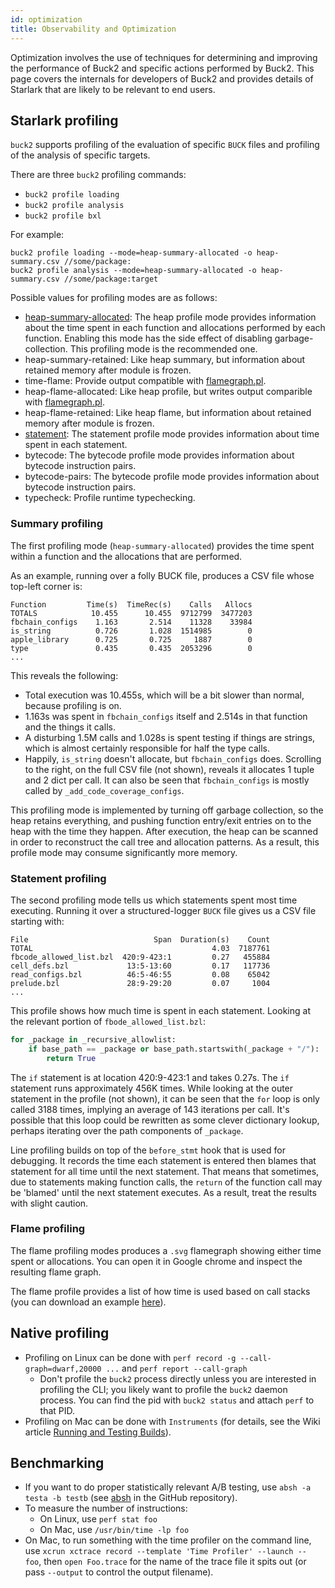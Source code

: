 ```yaml
---
id: optimization
title: Observability and Optimization
---
```


Optimization involves the use of techniques for determining and improving the
performance of Buck2 and specific actions performed by Buck2. This page covers
the internals for developers of Buck2 and provides details of Starlark that are
likely to be relevant to end users.

## Starlark profiling

`buck2` supports profiling of the evaluation of specific `BUCK` files and
profiling of the analysis of specific targets.

There are three `buck2` profiling commands:

- `buck2 profile loading`
- `buck2 profile analysis`
- `buck2 profile bxl`

For example:

```shell
buck2 profile loading --mode=heap-summary-allocated -o heap-summary.csv //some/package:
buck2 profile analysis --mode=heap-summary-allocated -o heap-summary.csv //some/package:target
```

Possible values for profiling modes are as follows:

- [heap-summary-allocated](#summary-profiling): The heap profile mode provides
  information about the time spent in each function and allocations performed by
  each function. Enabling this mode has the side effect of disabling
  garbage-collection. This profiling mode is the recommended one.
- heap-summary-retained: Like heap summary, but information about retained
  memory after module is frozen.
- time-flame: Provide output compatible with
  [flamegraph.pl](https://github.com/brendangregg/FlameGraph/blob/master/flamegraph.pl).
- heap-flame-allocated: Like heap profile, but writes output comparible with
  [flamegraph.pl](https://github.com/brendangregg/FlameGraph/blob/master/flamegraph.pl).
- heap-flame-retained: Like heap flame, but information about retained memory
  after module is frozen.
- [statement](#statement-profiling): The statement profile mode provides
  information about time spent in each statement.
- bytecode: The bytecode profile mode provides information about bytecode
  instruction pairs.
- bytecode-pairs: The bytecode profile mode provides information about bytecode
  instruction pairs.
- typecheck: Profile runtime typechecking.

### Summary profiling

The first profiling mode (`heap-summary-allocated`) provides the time spent
within a function and the allocations that are performed.

As an example, running over a folly BUCK file, produces a CSV file whose
top-left corner is:

```text
Function         Time(s)  TimeRec(s)    Calls   Allocs
TOTALS            10.455      10.455  9712799  3477203
fbchain_configs    1.163       2.514    11328    33984
is_string          0.726       1.028  1514985        0
apple_library      0.725       0.725     1887        0
type               0.435       0.435  2053296        0
...
```

This reveals the following:

- Total execution was 10.455s, which will be a bit slower than normal, because
  profiling is on.
- 1.163s was spent in `fbchain_configs` itself and 2.514s in that function and
  the things it calls.
- A disturbing 1.5M calls and 1.028s is spent testing if things are strings,
  which is almost certainly responsible for half the type calls.
- Happily, `is_string` doesn't allocate, but `fbchain_configs` does. Scrolling
  to the right, on the full CSV file (not shown), reveals it allocates 1 tuple
  and 2 dict per call. It can also be seen that `fbchain_configs` is mostly
  called by `_add_code_coverage_configs`.

This profiling mode is implemented by turning off garbage collection, so the
heap retains everything, and pushing function entry/exit entries on to the heap
with the time they happen. After execution, the heap can be scanned in order to
reconstruct the call tree and allocation patterns. As a result, this profile
mode may consume significantly more memory.

### Statement profiling

The second profiling mode tells us which statements spent most time executing.
Running it over a structured-logger `BUCK` file gives us a CSV file starting
with:

```text
File                            Span  Duration(s)    Count
TOTAL                                        4.03  7187761
fbcode_allowed_list.bzl  420:9-423:1         0.27   455884
cell_defs.bzl             13:5-13:60         0.17   117736
read_configs.bzl          46:5-46:55         0.08    65042
prelude.bzl               28:9-29:20         0.07     1004
...
```

This profile shows how much time is spent in each statement. Looking at the
relevant portion of `fbode_allowed_list.bzl`:

```python
for _package in _recursive_allowlist:
    if base_path == _package or base_path.startswith(_package + "/"):
        return True
```

The `if` statement is at location 420:9-423:1 and takes 0.27s. The `if`
statement runs approximately 456K times. While looking at the outer statement in
the profile (not shown), it can be seen that the `for` loop is only called 3188
times, implying an average of 143 iterations per call. It's possible that this
loop could be rewritten as some clever dictionary lookup, perhaps iterating over
the path components of `_package`.

Line profiling builds on top of the `before_stmt` hook that is used for
debugging. It records the time each statement is entered then blames that
statement for all time until the next statement. That means that sometimes, due
to statements making function calls, the `return` of the function call may be
'blamed' until the next statement executes. As a result, treat the results with
slight caution.

### Flame profiling

The flame profiling modes produces a `.svg` flamegraph showing either time spent
or allocations. You can open it in Google chrome and inspect the resulting flame
graph.

<FbInternalOnly>

The flame profile provides a list of how time is used based on call stacks (you
can download an example [here](https://www.internalfb.com/intern/px/p/1Mz2W)).

</FbInternalOnly>

## Native profiling

- Profiling on Linux can be done with
  `perf record -g --call-graph=dwarf,20000 ...` and `perf report --call-graph`
  - Don't profile the `buck2` process directly unless you are interested in
    profiling the CLI; you likely want to profile the `buck2` daemon process.
    You can find the pid with `buck2 status` and attach `perf` to that PID.
- Profiling on Mac can be done with `Instruments`<FbInternalOnly> (for details,
  see the Wiki article
  [Running and Testing Builds](https://www.internalfb.com/intern/wiki/GraphQL/Build_Infra/Running_and_Testing_Builds/#profiling-the-rust-code))</FbInternalOnly>.

## Benchmarking

- If you want to do proper statistically relevant A/B testing, use
  `absh -a testa -b testb` (see [absh](https://github.com/stepancheg/absh) in
  the GitHub repository).
- To measure the number of instructions:
  - On Linux, use `perf stat foo`
  - On Mac, use `/usr/bin/time -lp foo`
- On Mac, to run something with the time profiler on the command line, use
  `xcrun xctrace record --template 'Time Profiler' --launch -- foo`, then
  `open Foo.trace` for the name of the trace file it spits out (or pass
  `--output` to control the output filename).

